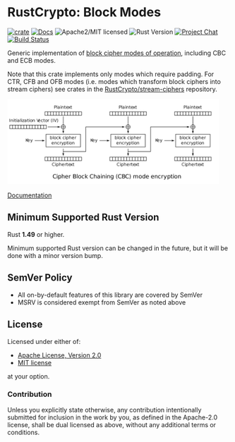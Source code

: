 # RustCrypto: Block Modes

[![crate][crate-image]][crate-link]
[![Docs][docs-image]][docs-link]
![Apache2/MIT licensed][license-image]
![Rust Version][rustc-image]
[![Project Chat][chat-image]][chat-link]
[![Build Status][build-image]][build-link]

Generic implementation of [block cipher modes of operation][1], including
CBC and ECB modes.

Note that this crate implements only modes which require padding. For CTR,
CFB and OFB modes (i.e. modes which transform block ciphers into stream
ciphers) see crates in the [RustCrypto/stream-ciphers][2] repository.

<img src="https://raw.githubusercontent.com/RustCrypto/meta/master/img/block-ciphers/cbc.png" width="480px">

[Documentation][docs-link]

## Minimum Supported Rust Version

Rust **1.49** or higher.

Minimum supported Rust version can be changed in the future, but it will be
done with a minor version bump.

## SemVer Policy

- All on-by-default features of this library are covered by SemVer
- MSRV is considered exempt from SemVer as noted above

## License

Licensed under either of:

 * [Apache License, Version 2.0](http://www.apache.org/licenses/LICENSE-2.0)
 * [MIT license](http://opensource.org/licenses/MIT)

at your option.

### Contribution

Unless you explicitly state otherwise, any contribution intentionally submitted
for inclusion in the work by you, as defined in the Apache-2.0 license, shall be
dual licensed as above, without any additional terms or conditions.

[//]: # (badges)

[crate-image]: https://img.shields.io/crates/v/block-modes.svg
[crate-link]: https://crates.io/crates/block-modes
[docs-image]: https://docs.rs/block-modes/badge.svg
[docs-link]: https://docs.rs/block-modes/
[license-image]: https://img.shields.io/badge/license-Apache2.0/MIT-blue.svg
[rustc-image]: https://img.shields.io/badge/rustc-1.49+-blue.svg
[chat-image]: https://img.shields.io/badge/zulip-join_chat-blue.svg
[chat-link]: https://rustcrypto.zulipchat.com/#narrow/stream/260039-block-ciphers
[build-image]: https://github.com/RustCrypto/block-ciphers/workflows/block-modes/badge.svg?branch=master&event=push
[build-link]: https://github.com/RustCrypto/block-ciphers/actions?query=workflow%3Ablock-modes

[//]: # (general links)

[1]: https://en.wikipedia.org/wiki/Block_cipher_mode_of_operation
[2]: https://github.com/RustCrypto/stream-ciphers
